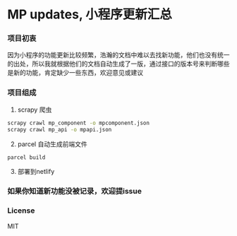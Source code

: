 # MP updates, 小程序更新汇总

### 项目初衷

因为小程序的功能更新比较频繁，浩瀚的文档中难以去找新功能，他们也没有统一的出处，所以我就根据他们的文档自动生成了一版，通过接口的版本号来判断哪些是新的功能，肯定缺少一些东西，欢迎意见或建议

### 项目组成

1. scrapy 爬虫

```bash
scrapy crawl mp_component -o mpcomponent.json
scrapy crawl mp_api -o mpapi.json
```

2. parcel 自动生成前端文件

```
parcel build
```

3. 部署到netlify


### **如果你知道新功能没被记录，欢迎提issue**

### License
MIT